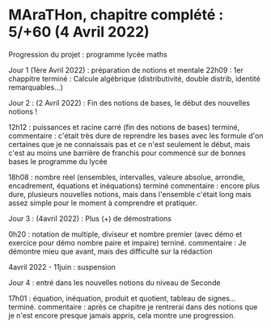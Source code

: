 # MAraTHon, chapitre complété : 5/+60 (4 Avril 2022) 
Progression du projet : programme lycée maths

Jour 1 (1ère Avril 2022) : préparation de notions et mentale
                           22h09 : 1er chappitre terminé : Calcule algébrique (distributivité, double distrib, identité remarquables...)
                           
Jour 2 : (2 Avril 2022) : Fin des notions de bases, le début des nouvelles notions !

12h12 : puissances et racine carré (fin des notions de bases) terminé, 
commentaire : c'était très dure de reprendre les bases avec les formule d'on certaines que je ne connaissais pas 
et ce n'est seulement le début, mais c'est au moins une barrière de franchis pour commencé sur de bonnes bases le programme du lycée

18h08 : nombre réel (ensembles, intervalles, valeure absolue, arrondie, encadrement, équations et inéquations) terminé
commentaire : encore plus dure, plusieurs nouvelles notions, mais dans l'ensemble c'était long mais assez simple pour le moment à comprendre et pratiquer.

Jour 3 : (4avril 2022) : Plus (+) de démostrations

0h20 : notation de multiple, diviseur et nombre premier (avec démo et exercice pour démo nombre paire et impaire) terniné.
      commentaire : Je démontre mieu que avant, mais des difficulté sur la rédaction

4avril 2022 - 11juin : suspension

Jour 4 : entré dans les nouvelles notions du niveau de Seconde

17h01 : équation, inéquation, produit et quotient, tableau de signes... terminé.
        commentaire : après ce chapitre je rentrerai dans des notions que je n'est encore presque jamais appris, cela montre une progression.
